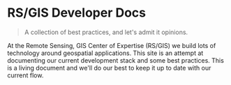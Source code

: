 # RS/GIS Developer Docs

> A collection of best practices, and let's admit it opinions.

At the Remote Sensing, GIS Center of Expertise (RS/GIS) we build lots of technology around geospatial applications. This site is an attempt at documenting our current development stack and some best practices. This is a living document and we'll do our best to keep it up to date with our current flow.
